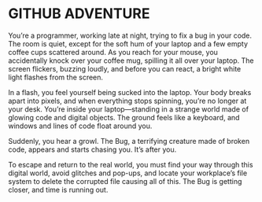 # GITHUB ADVENTURE
You’re a programmer, working late at night, trying to fix a bug in your code. The room is quiet, except for the soft hum of your laptop and a few empty coffee cups scattered around. As you reach for your mouse, you accidentally knock over your coffee mug, spilling it all over your laptop. The screen flickers, buzzing loudly, and before you can react, a bright white light flashes from the screen.

In a flash, you feel yourself being sucked into the laptop. Your body breaks apart into pixels, and when everything stops spinning, you’re no longer at your desk. You’re inside your laptop—standing in a strange world made of glowing code and digital objects. The ground feels like a keyboard, and windows and lines of code float around you.

Suddenly, you hear a growl. The Bug, a terrifying creature made of broken code, appears and starts chasing you. It’s after you.

To escape and return to the real world, you must find your way through this digital world, avoid glitches and pop-ups, and locate your workplace’s file system to delete the corrupted file causing all of this. The Bug is getting closer, and time is running out.
